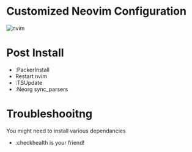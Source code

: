 # Customized Neovim Configuration

![nvim](/preview.png?raw=true)

# Post Install
- :PackerInstall
- Restart nvim
- :TSUpdate
- :Neorg sync_parsers

# Troubleshooitng
You might need to install various dependancies
- :checkhealth is your friend!
